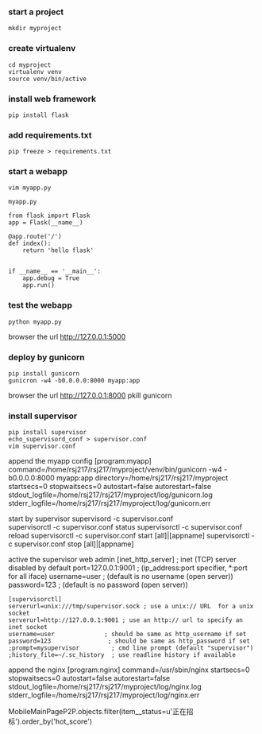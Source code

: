 

### start a project

    mkdir myproject

### create virtualenv

    cd myproject
    virtualenv venv
    source venv/bin/active

### install web framework

    pip install flask

### add requirements.txt
    pip freeze > requirements.txt

### start a webapp

    vim myapp.py    
    
    myapp.py
    
    from flask import Flask
    app = Flask(__name__)

    @app.route('/')
    def index():
        return 'hello flask'


    if __name__ == '__main__':
        app.debug = True
        app.run()

### test the webapp
    python myapp.py
    
browser the url  http://127.0.0.1:5000

### deploy by gunicorn
    pip install gunicorn
    gunicron -w4 -b0.0.0.0:8000 myapp:app
browser the url http://127.0.0.1:8000
    pkill gunicorn

### install supervisor
    pip install supervisor
    echo_supervisord_conf > supervisor.conf
    vim supervisor.conf

append the myapp config
    [program:myapp]
    command=/home/rsj217/rsj217/myproject/venv/bin/gunicorn -w4 -b0.0.0.0:8000 myapp:app
    directory=/home/rsj217/rsj217/myproject
    startsecs=0
    stopwaitsecs=0
    autostart=false
    autorestart=false
    stdout_logfile=/home/rsj217/rsj217/myproject/log/gunicorn.log
    stderr_logfile=/home/rsj217/rsj217/myproject/log/gunicorn.err
    
start by supervisor
    supervisord -c supervisor.conf   
    supervisorctl -c supervisor.conf status
    supervisorctl -c supervisor.conf reload
    supervisorctl -c supervisor.conf start [all]|[appname]
    supervisorctl -c supervisor.conf stop [all]|[appname]

active the supervisor web admin
    [inet_http_server]         ; inet (TCP) server disabled by default
    port=127.0.0.1:9001        ; (ip_address:port specifier, *:port for all iface)
    username=user              ; (default is no username (open server))
    password=123               ; (default is no password (open server))

    [supervisorctl]
    serverurl=unix:///tmp/supervisor.sock ; use a unix:// URL  for a unix socket
    serverurl=http://127.0.0.1:9001 ; use an http:// url to specify an inet socket
    username=user              ; should be same as http_username if set
    password=123                ; should be same as http_password if set
    ;prompt=mysupervisor         ; cmd line prompt (default "supervisor")
    ;history_file=~/.sc_history  ; use readline history if available

append the nginx
    [program:nginx]
    command=/usr/sbin/nginx
    startsecs=0
    stopwaitsecs=0
    autostart=false
    autorestart=false
    stdout_logfile=/home/rsj217/rsj217/myproject/log/nginx.log
    stderr_logfile=/home/rsj217/rsj217/myproject/log/nginx.err   






  
        


MobileMainPageP2P.objects.filter(item__status=u'正在招标').order_by('hot_score')





